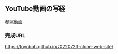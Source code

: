 ## YouTube動画の写経

[参照動画](https://www.youtube.com/watch?v=enBAFo2kEfE)

### 完成URL
https://toyoboh.github.io/20220723-clone-web-site/